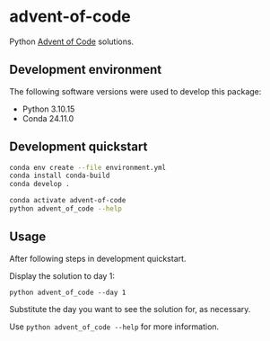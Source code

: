 # advent-of-code

Python [Advent of Code](https://adventofcode.com/) solutions.


## Development environment

The following software versions were used to develop this package: 

* Python 3.10.15
* Conda 24.11.0


## Development quickstart

```bash
conda env create --file environment.yml
conda install conda-build
conda develop .

conda activate advent-of-code
python advent_of_code --help
```

## Usage

After following steps in development quickstart.

Display the solution to day 1:

```
python advent_of_code --day 1
```

Substitute the day you want to see the solution for, as necessary.

Use `python advent_of_code --help` for more information.
